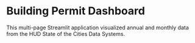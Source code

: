 # Building Permit Dashboard

This multi-page Streamlit application visualized annual and monthly data from the HUD State of the Cities Data Systems.
